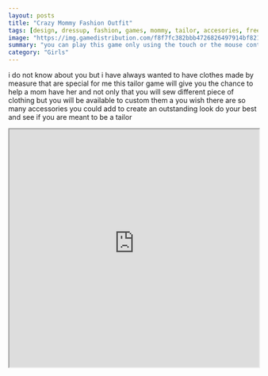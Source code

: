 ```yaml
---
layout: posts
title: "Crazy Mommy Fashion Outfit"
tags: [design, dressup, fashion, games, mommy, tailor, accesories, free, online, games, oyna, game, free, games, play, play, games]
image: "https://img.gamedistribution.com/f8f7fc382bbb4726826497914bf821e0.jpg"
summary: "you can play this game only using the touch or the mouse controller  free online games oyna game free games play play games"
category: "Girls"
---
```


i do not know about you but i have always wanted to have clothes made by measure that are special for me this tailor game will give you the chance to help a mom have her and not only that you will sew different piece of clothing but you will be available to custom them a you wish there are so many accessories you could add to create an outstanding look do your best and see if you are meant to be a tailor

<iframe width="100%" height="480px;" src="https://flash.gamedistribution.com?game=f8f7fc382bbb4726826497914bf821e0"></iframe>